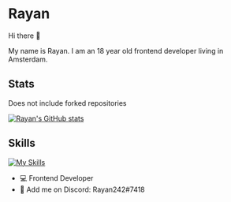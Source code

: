 # Rayan 

Hi there 👋

My name is Rayan. I am an 18 year old frontend developer living in Amsterdam. 

## Stats 

Does not include forked repositories

[![Rayan's GitHub stats](https://github-readme-stats.vercel.app/api?username=RayanSp&hide=commits&show_icons=true&theme=tokyonight)](https://github.com/RayanSp/github-readme-stats)


## Skills 

[![My Skills](https://skillicons.dev/icons?i=html,js,svelte,figma,lua&perline=5)](https://skillicons.dev)


- 💻 Frontend Developer
- 💬 Add me on Discord: Rayan242#7418



